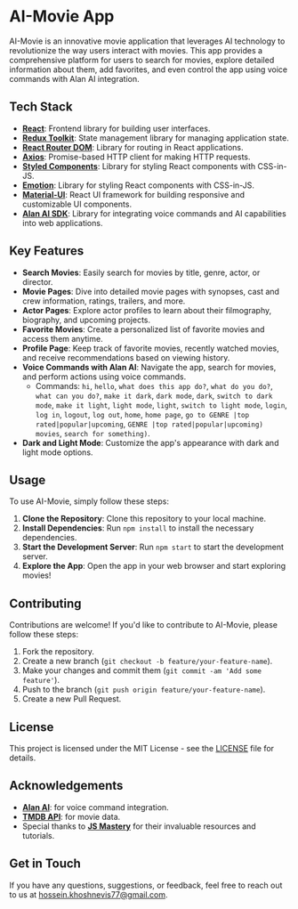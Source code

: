 # AI-Movie App

AI-Movie is an innovative movie application that leverages AI technology to revolutionize the way users interact with movies. This app provides a comprehensive platform for users to search for movies, explore detailed information about them, add favorites, and even control the app using voice commands with Alan AI integration.

## Tech Stack

- **[React](https://reactjs.org/)**: Frontend library for building user interfaces.
- **[Redux Toolkit](https://redux-toolkit.js.org/)**: State management library for managing application state.
- **[React Router DOM](https://reactrouter.com/)**: Library for routing in React applications.
- **[Axios](https://axios-http.com/)**: Promise-based HTTP client for making HTTP requests.
- **[Styled Components](https://styled-components.com/)**: Library for styling React components with CSS-in-JS.
- **[Emotion](https://emotion.sh/)**: Library for styling React components with CSS-in-JS.
- **[Material-UI](https://mui.com/)**: React UI framework for building responsive and customizable UI components.
- **[Alan AI SDK](https://alan.app/)**: Library for integrating voice commands and AI capabilities into web applications.

## Key Features

- **Search Movies**: Easily search for movies by title, genre, actor, or director.
- **Movie Pages**: Dive into detailed movie pages with synopses, cast and crew information, ratings, trailers, and more.
- **Actor Pages**: Explore actor profiles to learn about their filmography, biography, and upcoming projects.
- **Favorite Movies**: Create a personalized list of favorite movies and access them anytime.
- **Profile Page**: Keep track of favorite movies, recently watched movies, and receive recommendations based on viewing history.
- **Voice Commands with Alan AI**: Navigate the app, search for movies, and perform actions using voice commands.
  - Commands: `hi`, `hello`, `what does this app do?`, `what do you do?`, `what can you do?`, `make it dark`, `dark mode`, `dark`, `switch to dark mode`, `make it light`, `light mode`, `light`, `switch to light mode`, `login`, `log in`, `logout`, `log out`, `home`, `home page`, `go to GENRE |top rated|popular|upcoming`, `GENRE |top rated|popular|upcoming) movies`, `search for something)`.
- **Dark and Light Mode**: Customize the app's appearance with dark and light mode options.

## Usage

To use AI-Movie, simply follow these steps:

1. **Clone the Repository**: Clone this repository to your local machine.
2. **Install Dependencies**: Run `npm install` to install the necessary dependencies.
3. **Start the Development Server**: Run `npm start` to start the development server.
4. **Explore the App**: Open the app in your web browser and start exploring movies!

## Contributing

Contributions are welcome! If you'd like to contribute to AI-Movie, please follow these steps:

1. Fork the repository.
2. Create a new branch (`git checkout -b feature/your-feature-name`).
3. Make your changes and commit them (`git commit -am 'Add some feature'`).
4. Push to the branch (`git push origin feature/your-feature-name`).
5. Create a new Pull Request.

## License

This project is licensed under the MIT License - see the [LICENSE](LICENSE) file for details.

## Acknowledgements

- **[Alan AI](https://alan.app/)**: for voice command integration.
- **[TMDB API](https://www.themoviedb.org/documentation/api)**: for movie data.
- Special thanks to **[JS Mastery](https://jsmastery.com/)** for their invaluable resources and tutorials.

## Get in Touch

If you have any questions, suggestions, or feedback, feel free to reach out to us at [hossein.khoshnevis77@gmail.com](mailto:hossein.khoshnevis77@gmail.com).
